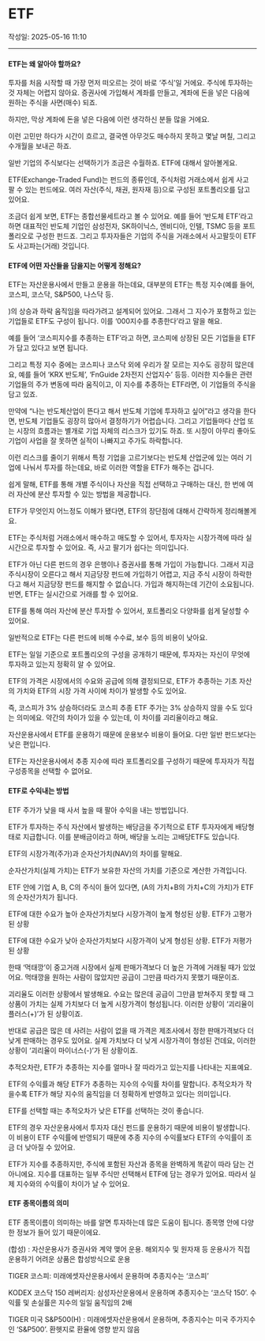 # ETF

작성일: 2025-05-16 11:10

---

#### ETF는 왜 알아야 할까요?

투자를 처음 시작할 때 가장 먼저 떠오르는 것이 바로 ‘주식’일 거에요. 주식에 투자하는 것 자체는 어렵지 않아요. 증권사에 가입해서 계좌를 만들고, 계좌에 돈을 넣은 다음에 원하는 주식을 사면(매수) 되죠.

하지만, 막상 계좌에 돈을 넣은 다음에 이런 생각하신 분들 많을 거에요.

이런 고민만 하다가 시간이 흐르고, 결국엔 아무것도 매수하지 못하고 몇날 며칠, 그리고 수개월을 보내곤 하죠.

일반 기업의 주식보다는 선택하기가 조금은 수월하죠. ETF에 대해서 알아볼게요.

ETF(Exchange-Traded Fund)는 펀드의 종류인데, 주식처럼 거래소에서 쉽게 사고 팔 수 있는 펀드에요. 여러 자산(주식, 채권, 원자재 등)으로 구성된 포트폴리오를 담고 있어요.

조금더 쉽게 보면, ETF는 종합선물세트라고 볼 수 있어요.
예를 들어 ‘반도체 ETF’라고 하면 대표적인 반도체 기업인 삼성전자, SK하이닉스, 엔비디아, 인텔, TSMC 등을 포트폴리오로 구성한 펀드죠. 그리고 투자자들은 기업의 주식을 거래소에서 사고팔듯이 ETF도 사고파는(거래) 것입니다.

#### ETF에 어떤 자산들을 담을지는 어떻게 정해요?

ETF는 자산운용사에서 만들고 운용을 하는데요, 대부분의 ETF는 특정 지수(예를 들어, 코스피, 코스닥, S&P500, 나스닥 등.

)의 상승과 하락 움직임을 따라가려고 설계되어 있어요. 그래서 그 지수가 포함하고 있는 기업들로 ETF도 구성이 됩니다. 이를 ‘000지수를 추종한다’라고 말을 해요.

예를 들어 ‘코스피지수를 추종하는 ETF’라고 하면, 코스피에 상장된 모든 기업들을 ETF가 담고 있다고 보면 됩니다.

그리고 특정 지수 중에는 코스피나 코스닥 외에 우리가 잘 모르는 지수도 굉장히 많은데요, 예를 들어 ‘KRX 반도체’, ‘FnGuide 2차전지 산업지수’ 등등. 이러한 지수들은 관련 기업들의 주가 변동에 따라 움직이고, 이 지수를 추종하는 ETF라면, 이 기업들의 주식을 담고 있죠.

만약에 “나는 반도체산업이 뜬다고 해서 반도체 기업에 투자하고 싶어”라고 생각을 한다면, 반도체 기업들도 굉장히 많아서 결정하기가 어렵습니다. 그리고 기업들마다 산업 또는 시장의 흐름과는 별개로 기업 자체의 리스크가 있기도 하죠. 또 시장이 아무리 좋아도 기업이 사업을 잘 못하면 실적이 나빠지고 주가도 하락합니다.

이런 리스크를 줄이기 위해서 특정 기업을 고르기보다는 반도체 산업군에 있는 여러 기업에 나눠서 투자를 하는데요, 바로 이러한 역할을 ETF가 해주는 겁니다.

쉽게 말해, ETF를 통해 개별 주식이나 자산을 직접 선택하고 구매하는 대신, 한 번에 여러 자산에 분산 투자할 수 있는 방법을 제공합니다.

ETF가 무엇인지 어느정도 이해가 됐다면, ETF의 장단점에 대해서 간략하게 정리해볼게요.

ETF는 주식처럼 거래소에서 매수하고 매도할 수 있어서, 투자자는 시장가격에 따라 실시간으로 투자할 수 있어요. 즉, 사고 팔기가 쉽다는 의미입니다.

ETF가 아닌 다른 펀드의 경우 은행이나 증권사를 통해 가입이 가능합니다. 그래서 지금 주식시장이 오른다고 해서 지금당장 펀드에 가입하기 어렵고, 지금 주식 시장이 하락한다고 해서 지금당장 펀드를 해지할 수 없습니다. 가입과 해지하는데 기간이 소요됩니다. 반면, ETF는 실시간으로 거래를 할 수 있어요.

ETF를 통해 여러 자산에 분산 투자할 수 있어서, 포트폴리오 다양화를 쉽게 달성할 수 있어요.

일반적으로 ETF는 다른 펀드에 비해 수수료, 보수 등의 비용이 낮아요.

ETF는 일일 기준으로 포트폴리오의 구성을 공개하기 때문에, 투자자는 자신이 무엇에 투자하고 있는지 정확히 알 수 있어요.

ETF의 가격은 시장에서의 수요와 공급에 의해 결정되므로, ETF가 추종하는 기초 자산의 가치와 ETF의 시장 가격 사이에 차이가 발생할 수도 있어요.

즉, 코스피가 3% 상승하더라도 코스피 추종 ETF 주가는 3% 상승하지 않을 수도 있다는 의미에요. 약간의 차이가 있을 수 있는데, 이 차이를 괴리율이라고 해요.

자산운용사에서 ETF를 운용하기 때문에 운용보수 비용이 들어요. 다만 일반 펀드보다는 낮은 편입니다.

ETF는 자산운용사에서 추종 지수에 따라 포트폴리오를 구성하기 때문에 투자자가 직접 구성종목을 선택할 수 없어요.

#### ETF로 수익내는 방법

ETF 주가가 낮을 때 사서 높을 때 팔아 수익을 내는 방법입니다.

ETF가 투자하는 주식 자산에서 발생하는 배당금을 주기적으로 ETF 투자자에게 배당형태로 지급합니다. 이를 분배금이라고 하며, 배당을 노리는 고배당ETF도 있습니다.

ETF의 시장가격(주가)과 순자산가치(NAV)의 차이를 말해요.

순자산가치(실제 가치)는 ETF가 보유한 자산의 가치를 기준으로 계산한 가격입니다.

ETF 안에 기업 A, B, C의 주식이 들어 있다면, (A의 가치+B의 가치+C의 가치)가 ETF의 순자산가치가 됩니다.

ETF에 대한 수요가 높아 순자산가치보다 시장가격이 높게 형성된 상황. ETF가 고평가된 상황

ETF에 대한 수요가 낮아 순자산가치보다 시장가격이 낮게 형성된 상황. ETF가 저평가된 상황

한때 ‘먹태깡’이 중고거래 시장에서 실제 판매가격보다 더 높은 가격에 거래될 때가 있었어요. 먹태깡을 원하는 사람이 많았지만 공급이 그만큼 따라가지 못했기 때문이죠.

괴리율도 이러한 상황에서 발생해요. 수요는 많은데 공급이 그만큼 받쳐주지 못할 때 그 상품이 가치는 실제 가치보다 더 높게 시장가격이 형성됩니다. 이러한 상황이 ‘괴리율이 플러스(+)’가 된 상황이죠.

반대로 공급은 많은 데 사려는 사람이 없을 때 가격은 제조사에서 정한 판매가격보다 더 낮게 판매하는 경우도 있어요. 실제 가치보다 더 낮게 시장가격이 형성된 건데요, 이러한 상황이 ‘괴리율이 마이너스(-)’가 된 상황이죠.

추적오차란, ETF가 추종하는 지수를 얼마나 잘 따라가고 있는지를 나타내는 지표예요.

ETF의 수익률과 해당 ETF가 추종하는 지수의 수익률 차이를 말합니다. 추적오차가 작을수록 ETF가 해당 지수의 움직임을 더 정확하게 반영하고 있다는 의미입니다.

ETF를 선택할 때는 추적오차가 낮은 ETF를 선택하는 것이 좋습니다.

ETF의 경우 자산운용사에서 투자자 대신 펀드를 운용하기 때문에 비용이 발생합니다. 이 비용이 ETF 수익률에 반영되기 때문에 추종 지수의 수익률보다 ETF의 수익률이 조금 더 낮아질 수 있어요.

ETF가 지수를 추종하지만, 주식에 포함된 자산과 종목을 완벽하게 똑같이 따라 담는 건 아니에요. 지수를 대표하는 일부 주식만 선택해서 ETF에 담는 경우가 있어요. 따라서 실제 지수와의 수익률이 차이가 날 수 있어요.

#### ETF 종목이름의 의미

ETF 종목이름이 의미하는 바를 알면 투자하는데 많은 도움이 됩니다. 종목명 안에 다양한 정보가 들어 있기 때문이에요.

(합성) : 자산운용사가 증권사와 계약 맺어 운용. 해외지수 및 원자재 등 운용사가 직접 운용하기 어려운 상품은 합성방식으로 운용

TIGER 코스피: 미래에셋자산운용사에서 운용하며 추종지수는 ‘코스피’

KODEX 코스닥 150 레버리지: 삼성자산운용에서 운용하며 추종지수는 ‘코스닥 150’. 수익률 및 손실률은 지수의 일일 움직임의 2배

TIGER 미국 S&P500(H) : 미래에셋자산운용에서 운용하며, 추종지수는 미국 주가지수인 ‘S&P500’. 환헷지로 환율에 영향 받지 않음
